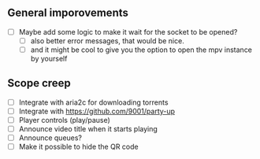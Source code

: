 ## General imporovements

- [ ] Maybe add some logic to make it wait for the socket to be opened?
  - [ ] also better error messages, that would be nice.
  - [ ] and it might be cool to give you the option to open the mpv instance by yourself

## Scope creep

- [ ] Integrate with aria2c for downloading torrents
- [ ] Integrate with https://github.com/9001/party-up
- [ ] Player controls (play/pause)
- [ ] Announce video title when it starts playing
- [ ] Announce queues?
- [ ] Make it possible to hide the QR code
